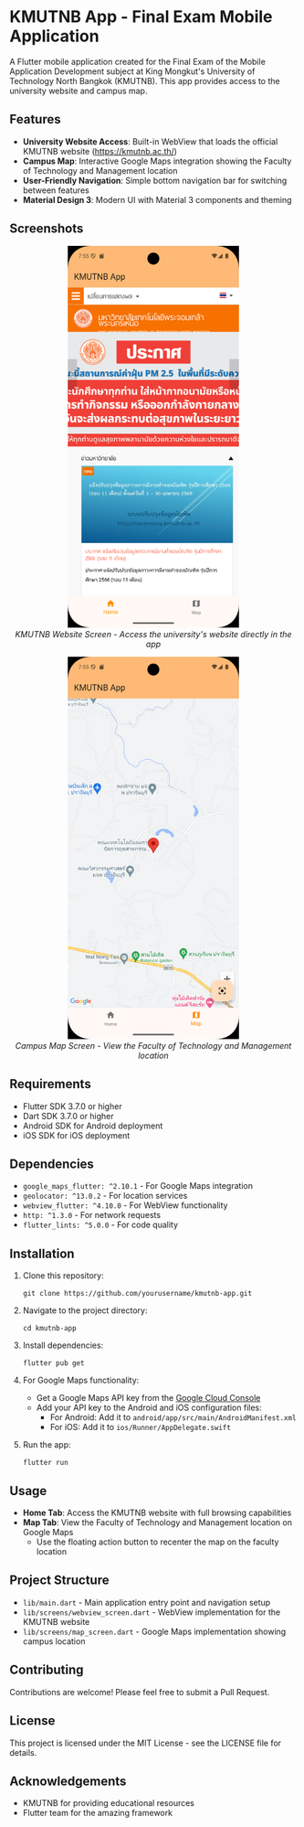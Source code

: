 # KMUTNB App - Final Exam Mobile Application

A Flutter mobile application created for the Final Exam of the Mobile Application Development subject at King Mongkut's University of Technology North Bangkok (KMUTNB). This app provides access to the university website and campus map.

## Features

- **University Website Access**: Built-in WebView that loads the official KMUTNB website (https://kmutnb.ac.th/)
- **Campus Map**: Interactive Google Maps integration showing the Faculty of Technology and Management location
- **User-Friendly Navigation**: Simple bottom navigation bar for switching between features
- **Material Design 3**: Modern UI with Material 3 components and theming

## Screenshots

<p align="center">
  <img src="Screenshot_1742302541.png" width="300" alt="KMUTNB Website Screen">
  <br>
  <em>KMUTNB Website Screen - Access the university's website directly in the app</em>
</p>

<p align="center">
  <img src="Screenshot_1742302545.png" width="300" alt="Campus Map Screen">
  <br>
  <em>Campus Map Screen - View the Faculty of Technology and Management location</em>
</p>

## Requirements

- Flutter SDK 3.7.0 or higher
- Dart SDK 3.7.0 or higher
- Android SDK for Android deployment
- iOS SDK for iOS deployment

## Dependencies

- `google_maps_flutter: ^2.10.1` - For Google Maps integration
- `geolocator: ^13.0.2` - For location services
- `webview_flutter: ^4.10.0` - For WebView functionality
- `http: ^1.3.0` - For network requests
- `flutter_lints: ^5.0.0` - For code quality

## Installation

1. Clone this repository:
   ```
   git clone https://github.com/yourusername/kmutnb-app.git
   ```

2. Navigate to the project directory:
   ```
   cd kmutnb-app
   ```

3. Install dependencies:
   ```
   flutter pub get
   ```

4. For Google Maps functionality:
   - Get a Google Maps API key from the [Google Cloud Console](https://console.cloud.google.com/)
   - Add your API key to the Android and iOS configuration files:
     - For Android: Add it to `android/app/src/main/AndroidManifest.xml`
     - For iOS: Add it to `ios/Runner/AppDelegate.swift`

5. Run the app:
   ```
   flutter run
   ```

## Usage

- **Home Tab**: Access the KMUTNB website with full browsing capabilities
- **Map Tab**: View the Faculty of Technology and Management location on Google Maps
  - Use the floating action button to recenter the map on the faculty location

## Project Structure

- `lib/main.dart` - Main application entry point and navigation setup
- `lib/screens/webview_screen.dart` - WebView implementation for the KMUTNB website
- `lib/screens/map_screen.dart` - Google Maps implementation showing campus location

## Contributing

Contributions are welcome! Please feel free to submit a Pull Request.

## License

This project is licensed under the MIT License - see the LICENSE file for details.

## Acknowledgements

- KMUTNB for providing educational resources
- Flutter team for the amazing framework

